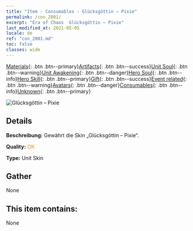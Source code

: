 ```yaml
---
title: "Item - Consumables - Glücksgöttin – Pixie"
permalink: /con_2001/
excerpt: "Era of Chaos  Glücksgöttin – Pixie"
last_modified_at: 2021-05-05
locale: de
ref: "con_2001.md"
toc: false
classes: wide
---
```

 [Materials](/ItemsDE/){: .btn .btn--primary}[Artifacts](/ItemsDE/Artifacts/){: .btn .btn--success}[Unit Soul](/ItemsDE/UnitSoul/){: .btn .btn--warning}[Unit Awakening](/ItemsDE/UnitAwakening/){: .btn .btn--danger}[Hero Soul](/ItemsDE/HeroSoul/){: .btn .btn--info}[Hero Skill](/ItemsDE/HeroSkill/){: .btn .btn--primary}[Gift](/ItemsDE/Gift/){: .btn .btn--success}[Event related](/ItemsDE/Events/){: .btn .btn--warning}[Avatars](/ItemsDE/Avatars/){: .btn .btn--danger}[Consumables](/ItemsDE/Consumables/){: .btn .btn--info}[Unknown](/ItemsDE/Unknown/){: .btn .btn--primary}

 ![Glücksgöttin – Pixie](/images/u/ti_mofaxianlingpifu2.jpg)

## Details
 **Beschreibung:** Gewährt die Skin „Glücksgöttin – Pixie“.

 **Quality:** <span style="color: #FF8C00">OK</span>

 **Type:** Unit Skin

## Gather

  None

## This item contains:

  None

